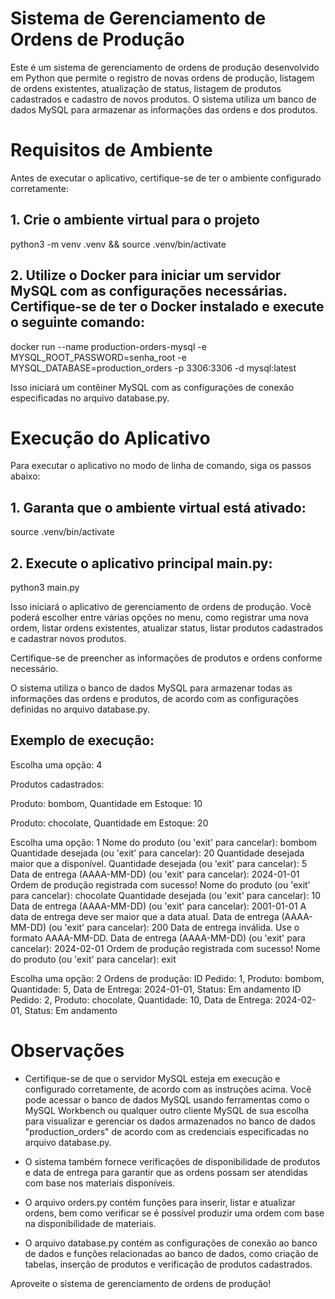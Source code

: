 # Sistema de Gerenciamento de Ordens de Produção 

Este é um sistema de gerenciamento de ordens de produção desenvolvido em Python que permite o registro de novas ordens de produção, listagem de ordens existentes, atualização de status, listagem de produtos cadastrados e cadastro de novos produtos. O sistema utiliza um banco de dados MySQL para armazenar as informações das ordens e dos produtos.

# Requisitos de Ambiente

Antes de executar o aplicativo, certifique-se de ter o ambiente configurado corretamente:

## 1. Crie o ambiente virtual para o projeto
python3 -m venv .venv && source .venv/bin/activate

## 2. Utilize o Docker para iniciar um servidor MySQL com as configurações necessárias. Certifique-se de ter o Docker instalado e execute o seguinte comando:

docker run --name production-orders-mysql -e MYSQL_ROOT_PASSWORD=senha_root -e MYSQL_DATABASE=production_orders -p 3306:3306 -d mysql:latest

Isso iniciará um contêiner MySQL com as configurações de conexão especificadas no arquivo database.py.

# Execução do Aplicativo

Para executar o aplicativo no modo de linha de comando, siga os passos abaixo:

## 1. Garanta que o ambiente virtual está ativado:

source .venv/bin/activate

## 2. Execute o aplicativo principal main.py:

python3 main.py

Isso iniciará o aplicativo de gerenciamento de ordens de produção. Você poderá escolher entre várias opções no menu, como registrar uma nova ordem, listar ordens existentes, atualizar status, listar produtos cadastrados e cadastrar novos produtos.

Certifique-se de preencher as informações de produtos e ordens conforme necessário.

O sistema utiliza o banco de dados MySQL para armazenar todas as informações das ordens e produtos, de acordo com as configurações definidas no arquivo database.py.

## Exemplo de execução:


Escolha uma opção: 4

Produtos cadastrados:

Produto: bombom, Quantidade em Estoque: 10

Produto: chocolate, Quantidade em Estoque: 20



Escolha uma opção: 1
Nome do produto (ou 'exit' para cancelar): bombom
Quantidade desejada (ou 'exit' para cancelar): 20
Quantidade desejada maior que a disponível.
Quantidade desejada (ou 'exit' para cancelar): 5
Data de entrega (AAAA-MM-DD) (ou 'exit' para cancelar): 2024-01-01
Ordem de produção registrada com sucesso!
Nome do produto (ou 'exit' para cancelar): chocolate
Quantidade desejada (ou 'exit' para cancelar): 10
Data de entrega (AAAA-MM-DD) (ou 'exit' para cancelar): 2001-01-01
A data de entrega deve ser maior que a data atual.
Data de entrega (AAAA-MM-DD) (ou 'exit' para cancelar): 200
Data de entrega inválida. Use o formato AAAA-MM-DD.
Data de entrega (AAAA-MM-DD) (ou 'exit' para cancelar): 2024-02-01
Ordem de produção registrada com sucesso!
Nome do produto (ou 'exit' para cancelar): exit

Escolha uma opção: 2
Ordens de produção:
ID Pedido: 1, Produto: bombom, Quantidade: 5, Data de Entrega: 2024-01-01, Status: Em andamento
ID Pedido: 2, Produto: chocolate, Quantidade: 10, Data de Entrega: 2024-02-01, Status: Em andamento


# Observações

- Certifique-se de que o servidor MySQL esteja em execução e configurado corretamente, de acordo com as instruções acima. Você pode acessar o banco de dados MySQL usando ferramentas como o MySQL Workbench ou qualquer outro cliente MySQL de sua escolha para visualizar e gerenciar os dados armazenados no banco de dados "production_orders" de acordo com as credenciais especificadas no arquivo database.py.

- O sistema também fornece verificações de disponibilidade de produtos e data de entrega para garantir que as ordens possam ser atendidas com base nos materiais disponíveis.

- O arquivo orders.py contém funções para inserir, listar e atualizar ordens, bem como verificar se é possível produzir uma ordem com base na disponibilidade de materiais.

- O arquivo database.py contém as configurações de conexão ao banco de dados e funções relacionadas ao banco de dados, como criação de tabelas, inserção de produtos e verificação de produtos cadastrados.


Aproveite o sistema de gerenciamento de ordens de produção!
